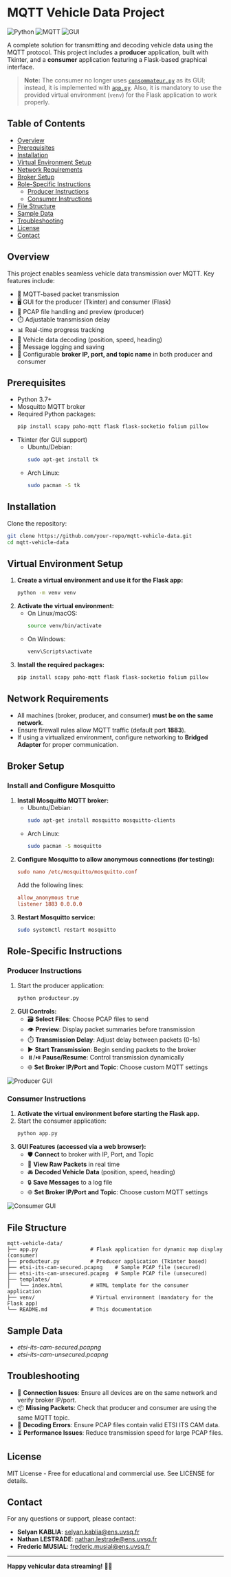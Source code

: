 # MQTT Vehicle Data Project

![Python](https://img.shields.io/badge/Python-3.7%2B-blue) ![MQTT](https://img.shields.io/badge/Protocol-MQTT-orange) ![GUI](https://img.shields.io/badge/GUI-Tkinter-green)

A complete solution for transmitting and decoding vehicle data using the MQTT protocol. This project includes a **producer** application, built with Tkinter, and a **consumer** application featuring a Flask-based graphical interface.

> **Note:** The consumer no longer uses [`consommateur.py`](consommateur.py) as its GUI; instead, it is implemented with [`app.py`](app.py). Also, it is mandatory to use the provided virtual environment (`venv`) for the Flask application to work properly.

## Table of Contents
- [Overview](#overview)
- [Prerequisites](#prerequisites)
- [Installation](#installation)
- [Virtual Environment Setup](#virtual-environment-setup)
- [Network Requirements](#network-requirements)
- [Broker Setup](#broker-setup)
- [Role-Specific Instructions](#role-specific-instructions)
  - [Producer Instructions](#producer-instructions)
  - [Consumer Instructions](#consumer-instructions)
- [File Structure](#file-structure)
- [Sample Data](#sample-data)
- [Troubleshooting](#troubleshooting)
- [License](#license)
- [Contact](#contact)

## Overview
This project enables seamless vehicle data transmission over MQTT. Key features include:
- 📱 MQTT-based packet transmission
- 🖥️ GUI for the producer (Tkinter) and consumer (Flask)
- 📁 PCAP file handling and preview (producer)
- ⏱️ Adjustable transmission delay
- 📊 Real-time progress tracking
- 🚗 Vehicle data decoding (position, speed, heading)
- 📝 Message logging and saving
- 🔧 Configurable **broker IP, port, and topic name** in both producer and consumer

## Prerequisites
- Python 3.7+
- Mosquitto MQTT broker
- Required Python packages:
  ```bash
  pip install scapy paho-mqtt flask flask-socketio folium pillow
  ```
- Tkinter (for GUI support)
  - Ubuntu/Debian:
    ```bash
    sudo apt-get install tk
    ```
  - Arch Linux:
    ```bash
    sudo pacman -S tk
    ```

## Installation
Clone the repository:
```bash
git clone https://github.com/your-repo/mqtt-vehicle-data.git
cd mqtt-vehicle-data
```

## Virtual Environment Setup
1. **Create a virtual environment and use it for the Flask app:**
   ```bash
   python -m venv venv
   ```
2. **Activate the virtual environment:**
   - On Linux/macOS:
     ```bash
     source venv/bin/activate
     ```
   - On Windows:
     ```bash
     venv\Scripts\activate
     ```
3. **Install the required packages:**
   ```bash
   pip install scapy paho-mqtt flask flask-socketio folium pillow
   ```

## Network Requirements
- All machines (broker, producer, and consumer) **must be on the same network**.
- Ensure firewall rules allow MQTT traffic (default port **1883**).
- If using a virtualized environment, configure networking to **Bridged Adapter** for proper communication.

## Broker Setup
### Install and Configure Mosquitto
1. **Install Mosquitto MQTT broker:**
   - Ubuntu/Debian:
     ```bash
     sudo apt-get install mosquitto mosquitto-clients
     ```
   - Arch Linux:
     ```bash
     sudo pacman -S mosquitto
     ```
2. **Configure Mosquitto to allow anonymous connections (for testing):**
   ```ini
   sudo nano /etc/mosquitto/mosquitto.conf
   ```
   Add the following lines:
   ```ini
   allow_anonymous true
   listener 1883 0.0.0.0
   ```
3. **Restart Mosquitto service:**
   ```bash
   sudo systemctl restart mosquitto
   ```

## Role-Specific Instructions

### Producer Instructions
1. Start the producer application:
   ```bash
   python producteur.py
   ```
2. **GUI Controls:**
   - 🗃 **Select Files**: Choose PCAP files to send
   - 👁 **Preview**: Display packet summaries before transmission
   - ⏱️ **Transmission Delay**: Adjust delay between packets (0-1s)
   - ▶️ **Start Transmission**: Begin sending packets to the broker
   - ⏸️/⏯️ **Pause/Resume**: Control transmission dynamically
   - 🌐 **Set Broker IP/Port and Topic**: Choose custom MQTT settings

![Producer GUI](https://via.placeholder.com/600x400?text=Producer+GUI+Preview)

### Consumer Instructions
1. **Activate the virtual environment before starting the Flask app.**
2. Start the consumer application:
   ```bash
   python app.py
   ```
3. **GUI Features (accessed via a web browser):**
   - 🛡 **Connect** to broker with IP, Port, and Topic
   - 📨 **View Raw Packets** in real time
   - 🚘 **Decoded Vehicle Data** (position, speed, heading)
   - 🔒 **Save Messages** to a log file
   - 🌐 **Set Broker IP/Port and Topic**: Choose custom MQTT settings

![Consumer GUI](https://via.placeholder.com/600x400?text=Consumer+GUI+Preview)

## File Structure
```
mqtt-vehicle-data/
├── app.py                 # Flask application for dynamic map display (consumer)
├── producteur.py          # Producer application (Tkinter based)
├── etsi-its-cam-secured.pcapng    # Sample PCAP file (secured)
├── etsi-its-cam-unsecured.pcapng  # Sample PCAP file (unsecured)
├── templates/
│   └── index.html         # HTML template for the consumer application
├── venv/                  # Virtual environment (mandatory for the Flask app)
└── README.md              # This documentation
```

## Sample Data
- *etsi-its-cam-secured.pcapng*
- *etsi-its-cam-unsecured.pcapng*

## Troubleshooting
- 🔗 **Connection Issues**: Ensure all devices are on the same network and verify broker IP/port.
- 📦 **Missing Packets**: Check that producer and consumer are using the same MQTT topic.
- 🧐 **Decoding Errors**: Ensure PCAP files contain valid ETSI ITS CAM data.
- ⏳ **Performance Issues**: Reduce transmission speed for large PCAP files.

## License
MIT License - Free for educational and commercial use. See LICENSE for details.

## Contact
For any questions or support, please contact:

- **Selyan KABLIA**: selyan.kablia@ens.uvsq.fr
- **Nathan LESTRADE**: nathan.lestrade@ens.uvsq.fr
- **Frederic MUSIAL**: frederic.musial@ens.uvsq.fr

---

**Happy vehicular data streaming!** 🚗💨